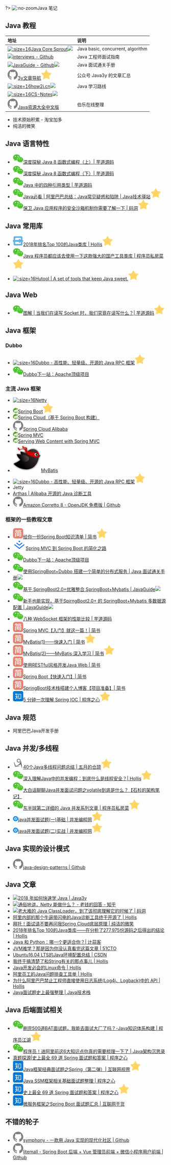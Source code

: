 ?> ![](https://notes.abelsu7.top/_media/java.svg ':no-zoom')Java 笔记

## Java 教程

| 地址 | 说明 |
| :-- | :-- |
| [![](https://notes.abelsu7.top/_media/crossoverjie.png ':size=16')Java Core Sprout![](https://notes.abelsu7.top/_media/star.svg)](https://github.com/crossoverJie/JCSprout) | Java basic, concurrent, algorithm |
| [![](https://notes.abelsu7.top/_media/github.svg)interviews - Github](https://github.com/kdn251/interviews) | Java 工程师面试指南 |
| [![](https://notes.abelsu7.top/_media/github.svg)JavaGuide - Github![](https://notes.abelsu7.top/_media/star.svg)](https://github.com/Snailclimb/JavaGuide) | Java 面试通关手册 |
| [![](logo/github.svg)3y文章导航![](logo/star.svg)](https://github.com/ZhongFuCheng3y/3y) | 公众号 Java3y 的文章汇总 |
| [![](https://notes.abelsu7.top/_media/how2j.ico ':size=16')how2j.cn![](https://notes.abelsu7.top/_media/star.svg)](http://how2j.cn/) | Java 学习路线 |
| [![](https://notes.abelsu7.top/_media/cyc.png ':size=16')CS-Notes![](https://notes.abelsu7.top/_media/star.svg)](https://github.com/CyC2018/CS-Notes) |  |
| [![](logo/github.svg)Java资源大全中文版](https://github.com/jobbole/awesome-java-cn) | 伯乐在线整理 |

* 技术原始积累 - 淘宝加多
* 纯洁的微笑

## Java 语言特性

- [![](logo/wechat.svg)深度探秘 Java 8 函数式编程（上）| 芋道源码](https://mp.weixin.qq.com/s/ra0af3OPkedhfqGqOI9NPQ)
- [![](logo/wechat.svg)深度探秘 Java 8 函数式编程（下）| 芋道源码](https://mp.weixin.qq.com/s/Ko2gC2KgQPFhpYkiOTmUwA)
- [![](logo/wechat.svg)Java 中的四种引用类型 | 芋道源码](https://mp.weixin.qq.com/s/eRocrUmCfJuIhwlQt3RdLA)
- [![](logo/wechat.svg)Java必看 | 阿里巴巴总结：Java常见疑惑和陷阱 | Java技术驿站![](logo/star.svg)](https://mp.weixin.qq.com/s/Ds8TVbMX3tANoHcf_rufOg)
- [![](logo/wechat.svg)保卫 Java 应用程序的安全沙箱机制你需要了解一下 | 码洞![](logo/star.svg)](https://mp.weixin.qq.com/s/_V5jnynSeU3r6P54gBjThg)

## Java 常用库

- [![](logo/hollis.png ':size=16')2018年排名Top 100的Java类库 | Hollis![](logo/star.svg)](https://www.hollischuang.com/archives/2926)
- [![](logo/wechat.svg)Java 程序员都应该去使用一下这款强大的国产工具类库 | 程序员私房菜![](logo/star.svg)](https://mp.weixin.qq.com/s/aXvAQv26saEXxm3GnaXY-Q)
- [![](logo/hutool.ico ':size=16')Hutool | A set of tools that keep Java sweet.![](logo/star.svg)](https://www.hutool.cn)

## Java Web

- [![](logo/wechat.svg)图解 | 当我们在读写 Socket 时，我们究竟在读写什么？| 芋道源码![](logo/star.svg)](https://mp.weixin.qq.com/s/fpqknvZDheR3urC_wHe5Gw)

## Java 框架

### Dubbo

- [![](logo/dubbo.ico ':size=16')Dubbo - 高性能、轻量级、开源的 Java RPC 框架![](logo/star.svg)](http://dubbo.apache.org/zh-cn/)
- [![](logo/wechat.svg)Dubbo下一站：Apache顶级项目](https://mp.weixin.qq.com/s/3WwXcWJbP7iOS3vmN-Ek1Q)

### 主流 Java 框架

- [![](https://notes.abelsu7.top/_media/netty.ico ':size=16')Netty](https://netty.io)
- [![](logo/spring.png)Spring Boot![](logo/star.svg)](https://spring.io/projects/spring-boot)
- [![](logo/spring.png)Spring Cloud（基于 Spring Boot 构建）](https://spring.io/projects/spring-cloud)
- [![](logo/github.svg)Spring Cloud Alibaba](https://github.com/spring-cloud-incubator/spring-cloud-alibaba/blob/master/README-zh.md)
- [![](logo/spring.png)Spring MVC](https://spring.io/projects/spring-framework)
- [![](logo/spring.png)Serving Web Content with Spring MVC](https://spring.io/guides/gs/serving-web-content/)
- [![](logo/mybatis.png ':size=16')MyBatis](http://www.mybatis.org/mybatis-3/zh/index.html)
- [![](logo/dubbo.ico ':size=16')Dubbo - 高性能、轻量级、开源的 Java RPC 框架![](logo/star.svg)](http://dubbo.apache.org/zh-cn/)
- Jetty
- [Arthas | Alibaba 开源的 Java 诊断工具](https://github.com/alibaba/arthas/blob/master/README_CN.md)
- [![](logo/github.svg)Amazon Corretto 8 - OpenJDK 免费版 | Github](https://github.com/corretto/corretto-8)

### 框架的一些教程文章

- [![](logo/jianshu.svg)给你一份Spring Boot知识清单 | 简书![](logo/star.svg)](https://www.jianshu.com/p/83693d3d0a65)
- [![](logo/juejin.svg)Spring MVC 到 Spring Boot 的简化之路](https://juejin.im/post/5aa22d1f51882555677e2492)
- [![](logo/wechat.svg)Dubbo下一站：Apache顶级项目](https://mp.weixin.qq.com/s/3WwXcWJbP7iOS3vmN-Ek1Q)
- [![](logo/wechat.svg)使用SpringBoot+Dubbo 搭建一个简单的分布式服务 | Java 面试通关手册![](https://notes.abelsu7.top/_media/star.svg)](https://mp.weixin.qq.com/s/_hopW32FCheKDnKrQv8XLw)
- [![](logo/wechat.svg)基于 SpringBoot2.0+优雅整合 SpringBoot+Mybatis | JavaGuide![](https://notes.abelsu7.top/_media/star.svg)](https://mp.weixin.qq.com/s/L7FdF0SnF5T25EcQkbCQeA)
- [![](logo/wechat.svg)新手也能实现，基于SpirngBoot2.0+ 的 SpringBoot+Mybatis 多数据源配置 | JavaGuide![](https://notes.abelsu7.top/_media/star.svg)](https://mp.weixin.qq.com/s/b1bM6Q-lvbEzdO3dQPPt_g)
- [![](logo/wechat.svg)八种 WebSocket 框架的性能比较 | 芋道源码](https://mp.weixin.qq.com/s/oHNpY0wiuR_F612rSucs3Q)
- [![](logo/jianshu.svg)Spring MVC【入门】就这一篇！| 简书](https://www.jianshu.com/p/91a2d0a1e45a)
- [![](logo/jianshu.svg)MyBatis(1)——快速入门 | 简书![](logo/star.svg)](https://www.jianshu.com/p/c77e3691867d)
- [![](logo/jianshu.svg)MyBatis(2)——MyBatis 深入学习 | 简书![](logo/star.svg)](https://www.jianshu.com/p/76d35d939539)
- [![](logo/jianshu.svg)使用RESTful风格开发Java Web | 简书](https://www.jianshu.com/p/91600da4df95)
- [![](logo/jianshu.svg)Spring Boot【快速入门】| 简书](https://www.jianshu.com/p/70963ab49f8c)
- [![](logo/jianshu.svg)SpringBoot技术栈搭建个人博客【项目准备】| 简书](https://www.jianshu.com/p/0293368fe750)
- [![](logo/zhihu.svg)5 分钟一次理解 Spring IOC | 程序之心![](logo/star.svg)](https://zhuanlan.zhihu.com/p/49264919)

## Java 规范

- 阿里巴巴Java开发手册

## Java 并发/多线程

- [![](logo/cnblogs.svg)40个Java多线程问题总结 | 五月的仓颉![](logo/star.svg)](https://www.cnblogs.com/xrq730/p/5060921.html)
- [![](logo/wechat.svg)深入理解Java中的并发编程：到底什么是线程安全？| Hollis![](logo/star.svg)](https://mp.weixin.qq.com/s/IwaaabNl-S9iQrFCY91NTQ)
- [![](logo/wechat.svg)大白话聊聊Java并发面试问题之volatile到底是什么？【石杉的架构笔记】](https://mp.weixin.qq.com/s/MIsQv8ZWWBzfB-Qhg3l4lA)
- [![](logo/wechat.svg)东半球第二详细的 Java 并发系列文章 | 程序员私房菜![](logo/star.svg)](https://mp.weixin.qq.com/s/0OKdx9OIQXYRObbsfsdsIQ)
- [![](logo/ifeve.png ':size=16')java并发面试题(一)基础 | 并发编程网![](logo/star.svg)](http://ifeve.com/javaconcurrency-interview-questions-base/)
- [![](logo/ifeve.png ':size=16')java并发面试题(二)实战 | 并发编程网![](logo/star.svg)](http://ifeve.com/javaconcurrency-interview-questions-combat/)

## Java 实现的设计模式

- [![](logo/github.svg)java-design-patterns | Github](https://github.com/iluwatar/java-design-patterns)

## Java 文章

- [![](https://notes.abelsu7.top/_media/star.svg)2018 年如何快速学 Java | Java3y](https://mp.weixin.qq.com/s/An3nKhnJzyRWukW7DjMb-w)
- [![](https://notes.abelsu7.top/_media/star.svg)通俗地讲，Netty 能做什么？ - 老钱的回答 - 知乎](https://www.zhihu.com/question/24322387/answer/282001188)
- [![](https://notes.abelsu7.top/_media/star.svg)老大难的 Java ClassLoader，到了该彻底理解它的时候了 | 码洞](https://mp.weixin.qq.com/s/HZEFKZXu_AUr4HqD7M2H0g)
- [阿里内部的那个牛逼带闪电的Java诊断工具终于开源了 | Hollis](https://mp.weixin.qq.com/s/5Yj6UckTabrQbgJ9TLV1gQ)
- [拜托！面试请不要再问我Spring Cloud底层原理 | 纯洁的微笑](https://mp.weixin.qq.com/s?__biz=MzI4NDY5Mjc1Mg==&mid=2247486312&idx=1&sn=8693da2c54ed4a50c3be6819644991f8&chksm=ebf6d317dc815a013817a7b3bf11ea340ea87e1c214d9e25706b387b8fde5397c9396e33a7a8&mpshare=1&scene=1&srcid=1126TUmPlvxZKxSL0NzMRKSh#rd)
- [2018年排名Top 100的Java类库——在分析了277,975份源码之后得出的结论 | Hollis](https://www.hollischuang.com/archives/2926)
- [Java 和 Python：哪一个更适合你？| 计蒜客](https://mp.weixin.qq.com/s?__biz=MjM5NTI5NTAzNg==&mid=2656331406&idx=1&sn=8523c4c3a006d44a9c9bdb78f65b81f1)
- [JVM难学？那是因为你没认真看完这篇文章 | 51CTO](http://virtual.51cto.com/art/201807/580091.htm#comment)
- [Ubuntu16.04 LTS的Java环境配置总结 | CSDN](https://blog.csdn.net/Hong_A/article/details/56677277)
- [我终于搞清楚了和String有关的那点事儿 | Hollis](http://www.hollischuang.com/archives/2517)
- [Java开发必会的Linux命令 | Hollis](http://www.hollischuang.com/archives/800)
- [阿里员工的Java问题排查工具单 | Hollis](https://mp.weixin.qq.com/s/TMAe3AyOfUQIOf0hGurR4A)
- [为什么阿里巴巴禁止工程师直接使用日志系统(Log4j、Logback)中的 API | Hollis](https://mp.weixin.qq.com/s/vCixKVXys5nTTcQQnzrs3w)
- [Java面试题史上最强整理 | Java技术栈](https://mp.weixin.qq.com/s/kJpRgfI3zT77XqMeRfmmQQ?scene=25#wechat_redirect)

## Java 后端面试相关

- [![](logo/wechat.svg)刷完500道BAT面试题，我能去面试大厂了吗？-Java知识体系构建 | 程序员江湖![](logo/star.svg)](https://mp.weixin.qq.com/s/kumR_aMFQSfqLGc3dmxoVw)
- [![](logo/wechat.svg)程序员！进阿里前这6大知识点你真的需要梳理一下了 | Java架构沉思录](https://mp.weixin.qq.com/s/9tVAge8HLO-MgQr-mozCsg?spm=a2c4e.11153940.blogcont675197.18.15bb701aSMQeKD)
- [真题探源|史上最全 69 道 Spring 面试题和答案 | 程序之心](https://zhuanlan.zhihu.com/p/50747190)
- [![](logo/zhihu.svg)Java框架经典面试题之Spring（第二弹）| 互联网视界![](logo/star.svg)](https://zhuanlan.zhihu.com/p/44162459)
- [![](logo/zhihu.svg)Java SSM框架相关基础面试题整理 | 程序之心](https://zhuanlan.zhihu.com/p/51435872)
- [![](logo/zhihu.svg)史上最全 69 道 Spring 面试题和答案 | 程序之心![](logo/star.svg)](https://zhuanlan.zhihu.com/p/50747190)
- [![](logo/zhihu.svg)微服务框架之Spring Boot 面试题汇总 | 互联网干货](https://zhuanlan.zhihu.com/p/45455089)

## 不错的轮子

- [![](logo/github.svg)symphony - 一款用 Java 实现的现代化社区 | Github](https://github.com/b3log/symphony)
- [![](logo/github.svg)litemall - Spring Boot 后端 + Vue 管理员前端 + 微信小程序用户前端 | Github](https://github.com/linlinjava/litemall)